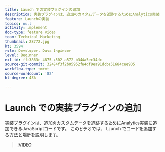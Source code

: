 ```yaml
---
title: Launch での実装プラグインの追加
description: 実装プラグインは、追加のカスタムデータを追跡するためにAnalytics実装に追加できるJavaScriptコードです。 このビデオでは、 Launch でコードを追加する方法と場所を説明します。
feature: Launchの実装
topics: null
activity: implement
doc-type: feature video
team: Technical Marketing
thumbnail: 28772.jpg
kt: 3594
role: Developer, Data Engineer
level: Beginner
exl-id: ffc3863c-4875-4502-a572-b344a5ec34dc
source-git-commit: 32424f3f2b05952fe4df9ea91dcbe51684cee905
workflow-type: tm+mt
source-wordcount: '82'
ht-degree: 43%

---
```


# Launch での実装プラグインの追加

実装プラグインは、追加のカスタムデータを追跡するためにAnalytics実装に追加できるJavaScriptコードです。 このビデオでは、 Launch でコードを追加する方法と場所を説明します。

>[!VIDEO](https://video.tv.adobe.com/v/28772/?quality=12&learn=on)
